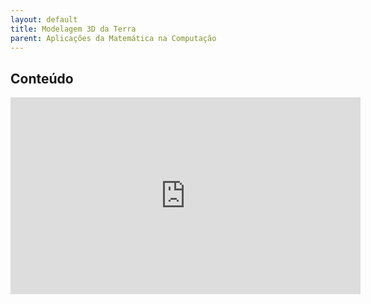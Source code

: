 ```yaml
---
layout: default
title: Modelagem 3D da Terra
parent: Aplicações da Matemática na Computação
---
```


## Conteúdo



<iframe width="560" height="315" src="https://www.youtube.com/embed/6RXmgUgB-AU" frameborder="0" allow="accelerometer; autoplay; clipboard-write; encrypted-media; gyroscope; picture-in-picture" allowfullscreen></iframe>

